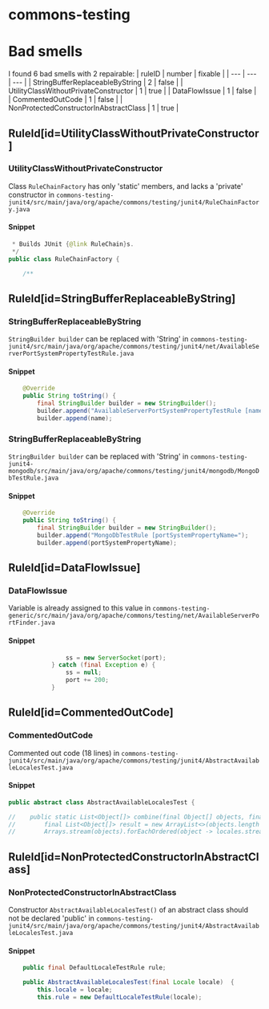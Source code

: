 # commons-testing 
 
# Bad smells
I found 6 bad smells with 2 repairable:
| ruleID | number | fixable |
| --- | --- | --- |
| StringBufferReplaceableByString | 2 | false |
| UtilityClassWithoutPrivateConstructor | 1 | true |
| DataFlowIssue | 1 | false |
| CommentedOutCode | 1 | false |
| NonProtectedConstructorInAbstractClass | 1 | true |
## RuleId[id=UtilityClassWithoutPrivateConstructor]
### UtilityClassWithoutPrivateConstructor
Class `RuleChainFactory` has only 'static' members, and lacks a 'private' constructor
in `commons-testing-junit4/src/main/java/org/apache/commons/testing/junit4/RuleChainFactory.java`
#### Snippet
```java
 * Builds JUnit {@link RuleChain}s.
 */
public class RuleChainFactory {

    /**
```

## RuleId[id=StringBufferReplaceableByString]
### StringBufferReplaceableByString
`StringBuilder builder` can be replaced with 'String'
in `commons-testing-junit4/src/main/java/org/apache/commons/testing/junit4/net/AvailableServerPortSystemPropertyTestRule.java`
#### Snippet
```java
    @Override
    public String toString() {
        final StringBuilder builder = new StringBuilder();
        builder.append("AvailableServerPortSystemPropertyTestRule [name=");
        builder.append(name);
```

### StringBufferReplaceableByString
`StringBuilder builder` can be replaced with 'String'
in `commons-testing-junit4-mongodb/src/main/java/org/apache/commons/testing/junit4/mongodb/MongoDbTestRule.java`
#### Snippet
```java
    @Override
    public String toString() {
        final StringBuilder builder = new StringBuilder();
        builder.append("MongoDbTestRule [portSystemPropertyName=");
        builder.append(portSystemPropertyName);
```

## RuleId[id=DataFlowIssue]
### DataFlowIssue
Variable is already assigned to this value
in `commons-testing-generic/src/main/java/org/apache/commons/testing/net/AvailableServerPortFinder.java`
#### Snippet
```java
                ss = new ServerSocket(port);
            } catch (final Exception e) {
                ss = null;
                port += 200;
            }
```

## RuleId[id=CommentedOutCode]
### CommentedOutCode
Commented out code (18 lines)
in `commons-testing-junit4/src/main/java/org/apache/commons/testing/junit4/AbstractAvailableLocalesTest.java`
#### Snippet
```java
public abstract class AbstractAvailableLocalesTest {

//    public static List<Object[]> combine(final Object[] objects, final List<Locale> locales) {
//        final List<Object[]> result = new ArrayList<>(objects.length * locales.size());
//        Arrays.stream(objects).forEachOrdered(object -> locales.stream().forEachOrdered(locale -> result.add(new Object[] { object, locale })));
```

## RuleId[id=NonProtectedConstructorInAbstractClass]
### NonProtectedConstructorInAbstractClass
Constructor `AbstractAvailableLocalesTest()` of an abstract class should not be declared 'public'
in `commons-testing-junit4/src/main/java/org/apache/commons/testing/junit4/AbstractAvailableLocalesTest.java`
#### Snippet
```java
    public final DefaultLocaleTestRule rule;

    public AbstractAvailableLocalesTest(final Locale locale)  {
        this.locale = locale;
        this.rule = new DefaultLocaleTestRule(locale);
```

